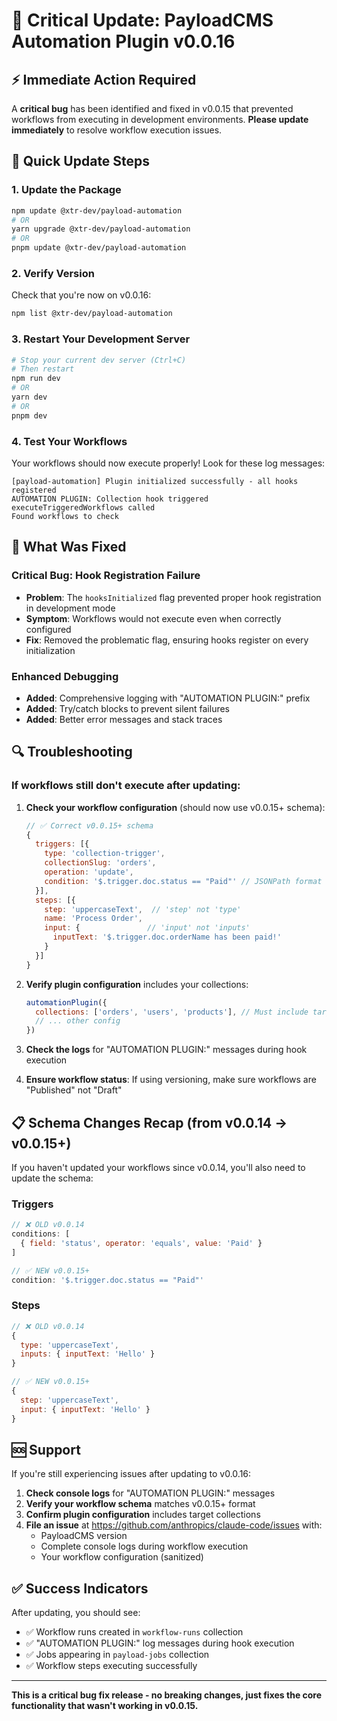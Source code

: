 # 🚨 Critical Update: PayloadCMS Automation Plugin v0.0.16

## ⚡ Immediate Action Required

A **critical bug** has been identified and fixed in v0.0.15 that prevented workflows from executing in development environments. **Please update immediately** to resolve workflow execution issues.

## 🔧 Quick Update Steps

### 1. Update the Package
```bash
npm update @xtr-dev/payload-automation
# OR
yarn upgrade @xtr-dev/payload-automation
# OR  
pnpm update @xtr-dev/payload-automation
```

### 2. Verify Version
Check that you're now on v0.0.16:
```bash
npm list @xtr-dev/payload-automation
```

### 3. Restart Your Development Server
```bash
# Stop your current dev server (Ctrl+C)
# Then restart
npm run dev
# OR
yarn dev  
# OR
pnpm dev
```

### 4. Test Your Workflows
Your workflows should now execute properly! Look for these log messages:

```
[payload-automation] Plugin initialized successfully - all hooks registered
AUTOMATION PLUGIN: Collection hook triggered
executeTriggeredWorkflows called
Found workflows to check
```

## 🐛 What Was Fixed

### Critical Bug: Hook Registration Failure
- **Problem**: The `hooksInitialized` flag prevented proper hook registration in development mode
- **Symptom**: Workflows would not execute even when correctly configured  
- **Fix**: Removed the problematic flag, ensuring hooks register on every initialization

### Enhanced Debugging
- **Added**: Comprehensive logging with "AUTOMATION PLUGIN:" prefix
- **Added**: Try/catch blocks to prevent silent failures
- **Added**: Better error messages and stack traces

## 🔍 Troubleshooting

### If workflows still don't execute after updating:

1. **Check your workflow configuration** (should now use v0.0.15+ schema):
   ```javascript
   // ✅ Correct v0.0.15+ schema
   {
     triggers: [{
       type: 'collection-trigger',
       collectionSlug: 'orders',
       operation: 'update', 
       condition: '$.trigger.doc.status == "Paid"' // JSONPath format
     }],
     steps: [{
       step: 'uppercaseText',  // 'step' not 'type'
       name: 'Process Order',
       input: {               // 'input' not 'inputs'
         inputText: '$.trigger.doc.orderName has been paid!'
       }
     }]
   }
   ```

2. **Verify plugin configuration** includes your collections:
   ```javascript
   automationPlugin({
     collections: ['orders', 'users', 'products'], // Must include target collections
     // ... other config
   })
   ```

3. **Check the logs** for "AUTOMATION PLUGIN:" messages during hook execution

4. **Ensure workflow status**: If using versioning, make sure workflows are "Published" not "Draft"

## 📋 Schema Changes Recap (from v0.0.14 → v0.0.15+)

If you haven't updated your workflows since v0.0.14, you'll also need to update the schema:

### Triggers
```javascript
// ❌ OLD v0.0.14
conditions: [
  { field: 'status', operator: 'equals', value: 'Paid' }
]

// ✅ NEW v0.0.15+
condition: '$.trigger.doc.status == "Paid"'
```

### Steps  
```javascript
// ❌ OLD v0.0.14
{
  type: 'uppercaseText',
  inputs: { inputText: 'Hello' }
}

// ✅ NEW v0.0.15+
{
  step: 'uppercaseText', 
  input: { inputText: 'Hello' }
}
```

## 🆘 Support

If you're still experiencing issues after updating to v0.0.16:

1. **Check console logs** for "AUTOMATION PLUGIN:" messages
2. **Verify your workflow schema** matches v0.0.15+ format  
3. **Confirm plugin configuration** includes target collections
4. **File an issue** at https://github.com/anthropics/claude-code/issues with:
   - PayloadCMS version
   - Complete console logs during workflow execution
   - Your workflow configuration (sanitized)

## ✅ Success Indicators

After updating, you should see:
- ✅ Workflow runs created in `workflow-runs` collection
- ✅ "AUTOMATION PLUGIN:" log messages during hook execution  
- ✅ Jobs appearing in `payload-jobs` collection
- ✅ Workflow steps executing successfully

---

**This is a critical bug fix release - no breaking changes, just fixes the core functionality that wasn't working in v0.0.15.**
